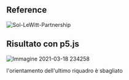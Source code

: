 ## Reference

![Sol-LeWitt-Partnership](https://user-images.githubusercontent.com/79698172/111707421-4fa06f00-8844-11eb-97a0-ef1d937b3d73.jpg)

## Risultato con p5.js

![Immagine 2021-03-18 234258](https://user-images.githubusercontent.com/79698172/111707473-63e46c00-8844-11eb-9b0a-383ff9c497c9.png)

l'orientamento dell'ultimo riquadro è sbagliato
